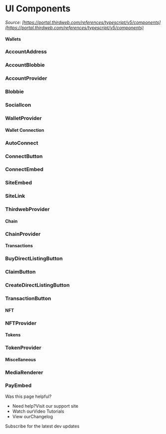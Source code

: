 # UI Components

*Source: [https://portal.thirdweb.com/references/typescript/v5/components](https://portal.thirdweb.com/references/typescript/v5/components)*

#### Wallets

### AccountAddress

### AccountBlobbie

### AccountProvider

### Blobbie

### SocialIcon

### WalletProvider

#### Wallet Connection

### AutoConnect

### ConnectButton

### ConnectEmbed

### SiteEmbed

### SiteLink

### ThirdwebProvider

#### Chain

### ChainProvider

#### Transactions

### BuyDirectListingButton

### ClaimButton

### CreateDirectListingButton

### TransactionButton

#### NFT

### NFTProvider

#### Tokens

### TokenProvider

#### Miscellaneous

### MediaRenderer

### PayEmbed

Was this page helpful?

* Need help?Visit our support site
* Watch ourVideo Tutorials
* View ourChangelog

Subscribe for the latest dev updates

